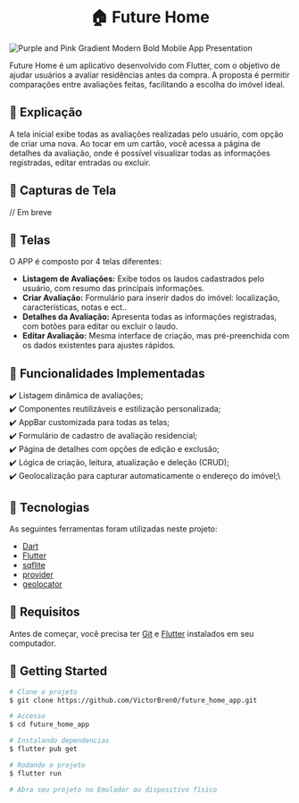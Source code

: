 <h1 align="center">🏠 Future Home </h1>

![Purple and Pink Gradient Modern Bold Mobile App Presentation](https://github.com/user-attachments/assets/5862960f-321d-4512-86f4-f1ba617d1d4a)

Future Home é um aplicativo desenvolvido com Flutter, com o objetivo de ajudar usuários a avaliar residências antes da compra. A proposta é permitir comparações entre avaliações feitas, facilitando a escolha do imóvel ideal.

## :page_facing_up: Explicação

A tela inicial exibe todas as avaliações realizadas pelo usuário, com opção de criar uma nova. Ao tocar em um cartão, você acessa a página de detalhes da avaliação, onde é possível visualizar todas as informações registradas, editar entradas ou excluir.  

## 📸 Capturas de Tela
// Em breve

## 📁 Telas

O APP é composto por 4 telas diferentes:

- **Listagem de Avaliações:** Exibe todos os laudos cadastrados pelo usuário, com resumo das principais informações.
- **Criar Avaliação:** Formulário para inserir dados do imóvel: localização, características, notas e ect..
- **Detalhes da Avaliação:** Apresenta todas as informações registradas, com botões para editar ou excluir o laudo.
- **Editar Avaliação:** Mesma interface de criação, mas pré-preenchida com os dados existentes para ajustes rápidos.

## :dart: Funcionalidades Implementadas

:heavy_check_mark: Listagem dinâmica de avaliações;\
:heavy_check_mark: Componentes reutilizáveis e estilização personalizada;\
:heavy_check_mark: AppBar customizada para todas as telas;\
:heavy_check_mark: Formulário de cadastro de avaliação residencial;\
:heavy_check_mark: Página de detalhes com opções de edição e exclusão;\
:heavy_check_mark: Lógica de criação, leitura, atualização e deleção (CRUD);\
:heavy_check_mark: Geolocalização para capturar automaticamente o endereço do imóvel;\

## :rocket: Tecnologias

As seguintes ferramentas foram utilizadas neste projeto:

- [Dart](https://dart.dev/)
- [Flutter](https://flutter.dev/)
- [sqflite](https://pub.dev/packages/sqflite)
- [provider](https://pub.dev/packages/provider)
- [geolocator](https://pub.dev/packages/geolocator)

## :closed_book: Requisitos ##

Antes de começar, você precisa ter [Git](https://git-scm.com) e [Flutter](https://docs.flutter.dev/get-started/install) instalados em seu computador.

## :checkered_flag: Getting Started ##

```bash
# Clone o projeto
$ git clone https://github.com/VictorBren0/future_home_app.git

# Accesso
$ cd future_home_app

# Instalando dependencias
$ flutter pub get

# Rodando o projeto
$ flutter run

# Abra seu projeto no Emulador ou dispositivo físico
```
